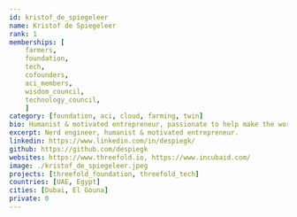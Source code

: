 ```yaml
---
id: kristof_de_spiegeleer
name: Kristof de Spiegeleer
rank: 1
memberships: [
    farmers, 
    foundation, 
    tech, 
    cofounders, 
    aci_members, 
    wisdom_council, 
    technology_council,
    ]
category: [foundation, aci, cloud, farming, twin]
bio: Humanist & motivated entrepreneur, passionate to help make the world a better place. Kristof strongly believes there is need for a neutral internet owned by millions. We dream about a world where everyone can be happy, with respect for each other and the world’s resources. A world where we dare to love ourselves and we don’t have to be scared about our future. A world where we don’t need to be a product and we have learned to collaborate with openness and trust. <BR>More info on https://library.threefold.me/info/threefold#/kristof 
excerpt: Nerd engineer, humanist & motivated entrepreneur.
linkedin: https://www.linkedin.com/in/despiegk/
github: https://github.com/despiegk
websites: https://www.threefold.io, https://www.incubaid.com/
image: ./kristof_de_spiegeleer.jpeg
projects: [threefold_foundation, threefold_tech]
countries: [UAE, Egypt]
cities: [Dubai, El Gouna]
private: 0
---
```

